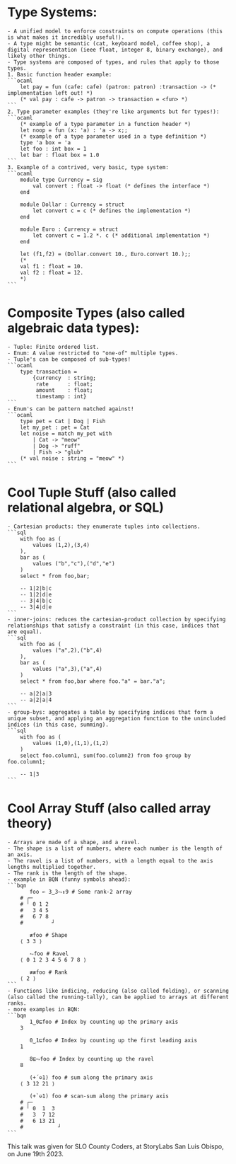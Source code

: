 # Type Systems:
    - A unified model to enforce constraints on compute operations (this is what makes it incredibly useful!).
    - A type might be semantic (cat, keyboard model, coffee shop), a digital representation (ieee float, integer 8, binary exchange), and likely other things.
    - Type systems are composed of types, and rules that apply to those types.
    1. Basic function header example:
    ```ocaml
        let pay = fun (cafe: cafe) (patron: patron) :transaction -> (* implementation left out! *)
        (* val pay : cafe -> patron -> transaction = <fun> *)
    ```
    2. Type parameter examples (they're like arguments but for types!):
    ```ocaml
        (* example of a type parameter in a function header *)
        let noop = fun (x: 'a) : 'a -> x;;
        (* example of a type parameter used in a type definition *)
        type 'a box = 'a
        let foo : int box = 1
        let bar : float box = 1.0
    ```
    3. Example of a contrived, very basic, type system:
    ```ocaml
        module type Currency = sig
            val convert : float -> float (* defines the interface *)
        end

        module Dollar : Currency = struct
            let convert c = c (* defines the implementation *)
        end

        module Euro : Currency = struct
            let convert c = 1.2 *. c (* additional implementation *)
        end

        let (f1,f2) = (Dollar.convert 10., Euro.convert 10.);;
        (*
        val f1 : float = 10.
        val f2 : float = 12.
        *)
    ```

# Composite Types (also called algebraic data types):
    - Tuple: Finite ordered list.
    - Enum: A value restricted to "one-of" multiple types.
    - Tuple's can be composed of sub-types!
    ```ocaml
        type transaction =
            {currency  : string;
             rate      : float;
             amount    : float;
             timestamp : int}
    ```
    - Enum's can be pattern matched against!
    ```ocaml
        type pet = Cat | Dog | Fish
        let my_pet : pet = Cat
        let noise = match my_pet with
            | Cat -> "meow"
            | Dog -> "ruff"
            | Fish -> "glub"
        (* val noise : string = "meow" *)
    ```

# Cool Tuple Stuff (also called relational algebra, or SQL)
    - Cartesian products: they enumerate tuples into collections.
    ```sql
        with foo as (
            values (1,2),(3,4)
        ),
        bar as (
            values ("b","c"),("d","e")
        )
        select * from foo,bar;

        -- 1|2|b|c
        -- 1|2|d|e
        -- 3|4|b|c
        -- 3|4|d|e
    ```
    - inner-joins: reduces the cartesian-product collection by specifying relationships that satisfy a constraint (in this case, indices that are equal).
    ```sql
        with foo as (
            values ("a",2),("b",4)
        ),
        bar as (
            values ("a",3),("a",4)
        )
        select * from foo,bar where foo."a" = bar."a";

        -- a|2|a|3
        -- a|2|a|4
    ```
    - group-bys: aggregates a table by specifying indices that form a unique subset, and applying an aggregation function to the unincluded indices (in this case, summing).
    ```sql
        with foo as (
            values (1,0),(1,1),(1,2)
        )
        select foo.column1, sum(foo.column2) from foo group by foo.column1;

        -- 1|3
    ```

# Cool Array Stuff (also called array theory)
    - Arrays are made of a shape, and a ravel.
    - The shape is a list of numbers, where each number is the length of an axis.
    - The ravel is a list of numbers, with a length equal to the axis lengths multiplied together.
    - The rank is the length of the shape.
    - example in BQN (funny symbols ahead):
    ```bqn
           foo ← 3‿3⥊↕9 # Some rank-2 array
        # ┌─
        # ╵ 0 1 2
        #   3 4 5
        #   6 7 8
        #         ┘

           ≢foo # Shape
        ⟨ 3 3 ⟩

           ⥊foo # Ravel
        ⟨ 0 1 2 3 4 5 6 7 8 ⟩

           ≢≢foo # Rank
        ⟨ 2 ⟩
    ```
    - Functions like indicing, reducing (also called folding), or scanning (also called the running-tally), can be applied to arrays at different ranks.
    - more examples in BQN:
    ```bqn
           1‿0⊑foo # Index by counting up the primary axis
        3

           0‿1⊑foo # Index by counting up the first leading axis
        1

           8⊑⥊foo # Index by counting up the ravel
        8

           (+´⎉1) foo # sum along the primary axis
        ⟨ 3 12 21 ⟩

           (+`⎉1) foo # scan-sum along the primary axis
        # ┌─
        # ╵ 0  1  3
        #   3  7 12
        #   6 13 21
        #           ┘
    ```

This talk was given for SLO County Coders, at StoryLabs San Luis Obispo, on June 19th 2023.
